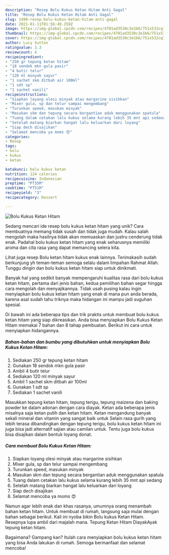 ```yaml
---
description: "Resep Bolu Kukus Ketan Hitam Anti Gagal"
title: "Resep Bolu Kukus Ketan Hitam Anti Gagal"
slug: 1490-resep-bolu-kukus-ketan-hitam-anti-gagal
date: 2021-01-11T01:56:49.259Z
image: https://img-global.cpcdn.com/recipes/4701ad3530c3e1b6/751x532cq70/bolu-kukus-ketan-hitam-foto-resep-utama.jpg
thumbnail: https://img-global.cpcdn.com/recipes/4701ad3530c3e1b6/751x532cq70/bolu-kukus-ketan-hitam-foto-resep-utama.jpg
cover: https://img-global.cpcdn.com/recipes/4701ad3530c3e1b6/751x532cq70/bolu-kukus-ketan-hitam-foto-resep-utama.jpg
author: Lucy Sutton
ratingvalue: 3.3
reviewcount: 4
recipeingredient:
- "250 gr tepung ketan hitam"
- "18 sendok mkn gula pasir"
- "4 butir telur"
- "120 ml minyak sayur"
- "1 sachet skm ditbah air 100ml"
- "1 sdt sp"
- "1 sachet vanili"
recipeinstructions:
- "Siapkan loyang olesi minyak atau margarine sisihkan"
- "Mixer gula, sp dan telur sampai mengembang"
- "Turunkan speed, masukan minyak"
- "Masukan skm dan tepung secara bergantian aduk menggunakan spatula"
- "Tuang dalam cetakan lalu kukus selama kurang lebih 35 mnt api sedang"
- "Setelah matang biarkan hangat lalu keluarkan dari loyang"
- "Siap dech disajikan"
- "Selamat mencoba ya moms 😍"
categories:
- Resep
tags:
- bolu
- kukus
- ketan

katakunci: bolu kukus ketan 
nutrition: 124 calories
recipecuisine: Indonesian
preptime: "PT35M"
cooktime: "PT51M"
recipeyield: "3"
recipecategory: Dessert

---
```



![Bolu Kukus Ketan Hitam](https://img-global.cpcdn.com/recipes/4701ad3530c3e1b6/751x532cq70/bolu-kukus-ketan-hitam-foto-resep-utama.jpg)

Sedang mencari ide resep bolu kukus ketan hitam yang unik? Cara membuatnya memang tidak susah dan tidak juga mudah. Kalau salah mengolah maka hasilnya tidak akan memuaskan dan justru cenderung tidak enak. Padahal bolu kukus ketan hitam yang enak seharusnya memiliki aroma dan cita rasa yang dapat memancing selera kita.

Lihat juga resep Bolu ketan hitam kukus enak lainnya. Terimakasih sudah berkunjung yh teman-teman semoga selalu dalam limpahan Rahmat Allah. Tunggu dingin dan bolu kukus ketan hitam siap untuk dinikmati.

Banyak hal yang sedikit banyak mempengaruhi kualitas rasa dari bolu kukus ketan hitam, pertama dari jenis bahan, kedua pemilihan bahan segar hingga cara mengolah dan menyajikannya. Tidak usah pusing kalau ingin menyiapkan bolu kukus ketan hitam yang enak di mana pun anda berada, karena asal sudah tahu triknya maka hidangan ini mampu jadi suguhan spesial.


Di bawah ini ada beberapa tips dan trik praktis untuk membuat bolu kukus ketan hitam yang siap dikreasikan. Anda bisa menyiapkan Bolu Kukus Ketan Hitam memakai 7 bahan dan 8 tahap pembuatan. Berikut ini cara untuk menyiapkan hidangannya.

<!--inarticleads1-->

##### Bahan-bahan dan bumbu yang dibutuhkan untuk menyiapkan Bolu Kukus Ketan Hitam:

1. Sediakan 250 gr tepung ketan hitam
1. Gunakan 18 sendok mkn gula pasir
1. Ambil 4 butir telur
1. Sediakan 120 ml minyak sayur
1. Ambil 1 sachet skm ditbah air 100ml
1. Gunakan 1 sdt sp
1. Sediakan 1 sachet vanili


Masukkan tepung ketan hitam, tepung terigu, tepung maizena dan baking powder ke dalam adonan dengan cara diayak. Ketan ada beberapa jenis misalnya saja ketan putih dan ketan hitam. Ketan mengandung banyak sekali mineral dan vitamin yang sangat baik untuk Selain rasa gurih yang lebih terasa dibandingkan dengan tepung terigu, bolu kukus ketan hitam ini juga bisa jadi alternatif sajian atau camilan untuk. Tentu juga bolu kukus bisa disajikan dalam bentuk loyang donat. 

<!--inarticleads2-->

##### Cara membuat Bolu Kukus Ketan Hitam:

1. Siapkan loyang olesi minyak atau margarine sisihkan
1. Mixer gula, sp dan telur sampai mengembang
1. Turunkan speed, masukan minyak
1. Masukan skm dan tepung secara bergantian aduk menggunakan spatula
1. Tuang dalam cetakan lalu kukus selama kurang lebih 35 mnt api sedang
1. Setelah matang biarkan hangat lalu keluarkan dari loyang
1. Siap dech disajikan
1. Selamat mencoba ya moms 😍


Namun agar lebih enak dan khas rasanya, umumnya orang menambah bahan ketan hitam. Untuk membuat di rumah, langsung saja mulai dengan bahan sebagai berikut. Kali ini nyoba bikin Bolu kukus Ketan Hitam. Resepnya lupa ambil dari majalah mana. Tepung Ketan Hitam DiayakAyak tepung ketan hitam. 

Bagaimana? Gampang kan? Itulah cara menyiapkan bolu kukus ketan hitam yang bisa Anda lakukan di rumah. Semoga bermanfaat dan selamat mencoba!
